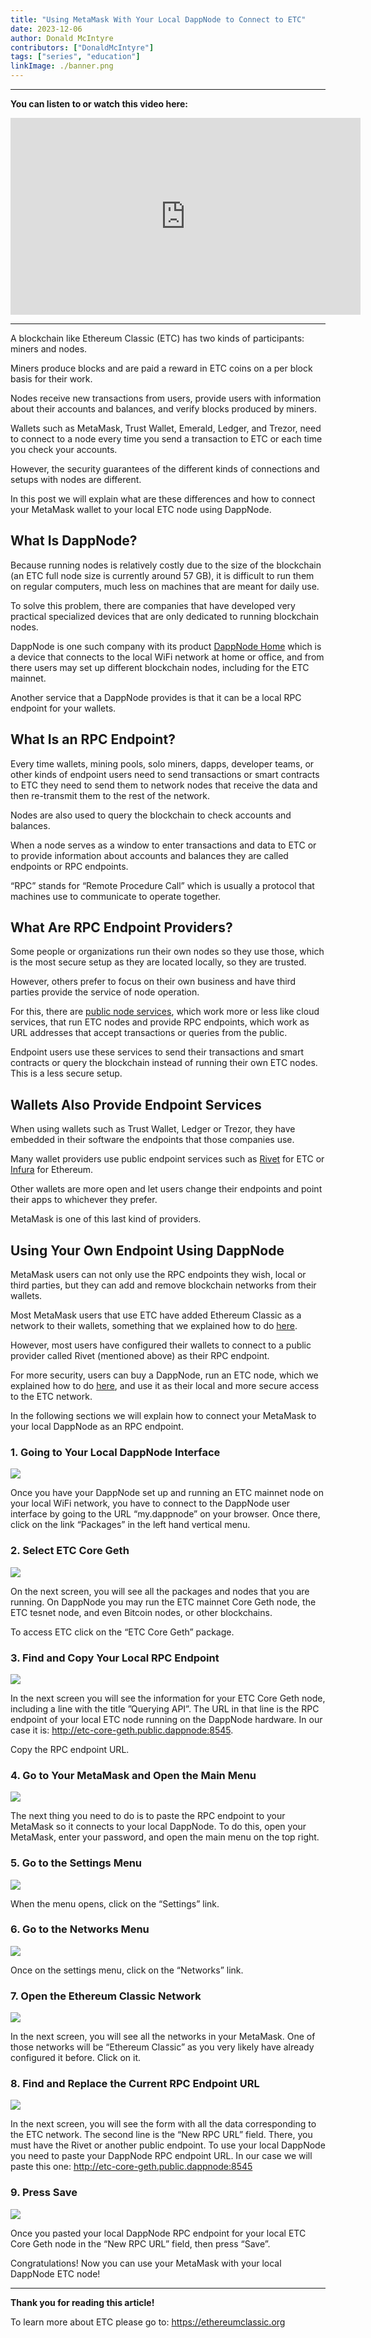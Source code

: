 ```yaml
---
title: "Using MetaMask With Your Local DappNode to Connect to ETC"
date: 2023-12-06
author: Donald McIntyre
contributors: ["DonaldMcIntyre"]
tags: ["series", "education"]
linkImage: ./banner.png
---
```


---
**You can listen to or watch this video here:**

<iframe width="560" height="315" src="https://www.youtube.com/embed/4df8281L6F0?si=6yakdKeu3ROAS0Bf" title="YouTube video player" frameborder="0" allow="accelerometer; autoplay; clipboard-write; encrypted-media; gyroscope; picture-in-picture; web-share" allowfullscreen></iframe>

---

A blockchain like Ethereum Classic (ETC) has two kinds of participants: miners and nodes.

Miners produce blocks and are paid a reward in ETC coins on a per block basis for their work.

Nodes receive new transactions from users, provide users with information about their accounts and balances, and verify blocks produced by miners.

Wallets such as MetaMask, Trust Wallet, Emerald, Ledger, and Trezor, need to connect to a node every time you send a transaction to ETC or each time you check your accounts.

However, the security guarantees of the different kinds of connections and setups with nodes are different.

In this post we will explain what are these differences and how to connect your MetaMask wallet to your local ETC node using DappNode. 

## What Is DappNode?

Because running nodes is relatively costly due to the size of the blockchain (an ETC full node size is currently around 57 GB), it is difficult to run them on regular computers, much less on machines that are meant for daily use.

To solve this problem, there are companies that have developed very practical specialized devices that are only dedicated to running blockchain nodes.

DappNode is one such company with its product [DappNode Home](https://dappnode.com/en-us/collections/all) which is a device that connects to the local WiFi network at home or office, and from there users may set up different blockchain nodes, including for the ETC mainnet.

Another service that a DappNode provides is that it can be a local RPC endpoint for your wallets.

## What Is an RPC Endpoint?

Every time wallets, mining pools, solo miners, dapps, developer teams, or other kinds of endpoint users need to send transactions or smart contracts to ETC they need to send them to network nodes that receive the data and then re-transmit them to the rest of the network. 

Nodes are also used to query the blockchain to check accounts and balances.

When a node serves as a window to enter transactions and data to ETC or to provide information about accounts and balances they are called endpoints or RPC endpoints.

“RPC” stands for “Remote Procedure Call” which is usually a protocol that machines use to communicate to operate together.

## What Are RPC Endpoint Providers?

Some people or organizations run their own nodes so they use those, which is the most secure setup as they are located locally, so they are trusted.

However, others prefer to focus on their own business and have third parties provide the service of node operation.

For this, there are [public node services](https://ethereumclassic.org/network/endpoints), which work more or less like cloud services, that run ETC nodes and provide RPC endpoints, which work as URL addresses that accept transactions or queries from the public.

Endpoint users use these services to send their transactions and smart contracts or query the blockchain instead of running their own ETC nodes. This is a less secure setup.

## Wallets Also Provide Endpoint Services

When using wallets such as Trust Wallet, Ledger or Trezor, they have embedded in their software the endpoints that those companies use.

Many wallet providers use public endpoint services such as [Rivet](https://rivet.cloud/) for ETC or [Infura](https://www.infura.io/) for Ethereum.

Other wallets are more open and let users change their endpoints and point their apps to whichever they prefer.

MetaMask is one of this last kind of providers.

## Using Your Own Endpoint Using DappNode

MetaMask users can not only use the RPC endpoints they wish, local or third parties, but they can add and remove blockchain networks from their wallets.

Most MetaMask users that use ETC have added Ethereum Classic as a network to their wallets, something that we explained how to do [here](https://ethereumclassic.org/blog/2022-12-21-using-ethereum-classic-with-metamask).

However, most users have configured their wallets to connect to a public provider called Rivet (mentioned above) as their RPC endpoint.

For more security, users can buy a DappNode, run an ETC node, which we explained how to do [here](https://ethereumclassic.org/blog/2023-04-26-how-run-an-ethereum-classic-node-using-dappnode), and use it as their local and more secure access to the ETC network.

In the following sections we will explain how to connect your MetaMask to your local DappNode as an RPC endpoint.

### 1. Going to Your Local DappNode Interface

![](./1.png)

Once you have your DappNode set up and running an ETC mainnet node on your local WiFi network, you have to connect to the DappNode user interface by going to the URL “my.dappnode” on your browser. Once there, click on the link “Packages” in the left hand vertical menu.

### 2. Select ETC Core Geth

![](./2.png)

On the next screen, you will see all the packages and nodes that you are running. On DappNode you may run the ETC mainnet Core Geth node, the ETC tesnet node, and even Bitcoin nodes, or other blockchains. 

To access ETC click on the “ETC Core Geth” package.

### 3. Find and Copy Your Local RPC Endpoint

![](./3.png)

In the next screen you will see the information for your ETC Core Geth node, including a line with the title ”Querying API”. The URL in that line is the RPC endpoint of your local ETC node running on the DappNode hardware. In our case it is: http://etc-core-geth.public.dappnode:8545.

Copy the RPC endpoint URL.

### 4. Go to Your MetaMask and Open the Main Menu

![](./4.png)

The next thing you need to do is to paste the RPC endpoint to your MetaMask so it connects to your local DappNode. To do this, open your MetaMask, enter your password, and open the main menu on the top right.

### 5. Go to the Settings Menu

![](./5.png)

When the menu opens, click on the “Settings” link.

### 6. Go to the Networks Menu

![](./6.png)

Once on the settings menu, click on the “Networks” link.

### 7. Open the Ethereum Classic Network

![](./7.png)

In the next screen, you will see all the networks in your MetaMask. One of those networks will be “Ethereum Classic” as you very likely have already configured it before. Click on it. 

### 8. Find and Replace the Current RPC Endpoint URL

![](./8.png)

In the next screen, you will see the form with all the data corresponding to the ETC network. The second line is the “New RPC URL” field. There, you must have the Rivet or another public endpoint. To use your local DappNode you need to paste your DappNode RPC endpoint URL. In our case we will paste this one: http://etc-core-geth.public.dappnode:8545

### 9. Press Save

![](./9.png)

Once you pasted your local DappNode RPC endpoint for your local ETC Core Geth node in the “New RPC URL” field, then press “Save”.

Congratulations! Now you can use your MetaMask with your local DappNode ETC node!

---

**Thank you for reading this article!**

To learn more about ETC please go to: https://ethereumclassic.org
